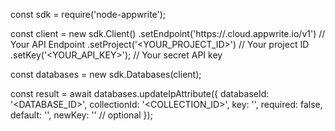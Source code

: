 const sdk = require('node-appwrite');

const client = new sdk.Client()
    .setEndpoint('https://<REGION>.cloud.appwrite.io/v1') // Your API Endpoint
    .setProject('<YOUR_PROJECT_ID>') // Your project ID
    .setKey('<YOUR_API_KEY>'); // Your secret API key

const databases = new sdk.Databases(client);

const result = await databases.updateIpAttribute({
    databaseId: '<DATABASE_ID>',
    collectionId: '<COLLECTION_ID>',
    key: '',
    required: false,
    default: '',
    newKey: '' // optional
});
